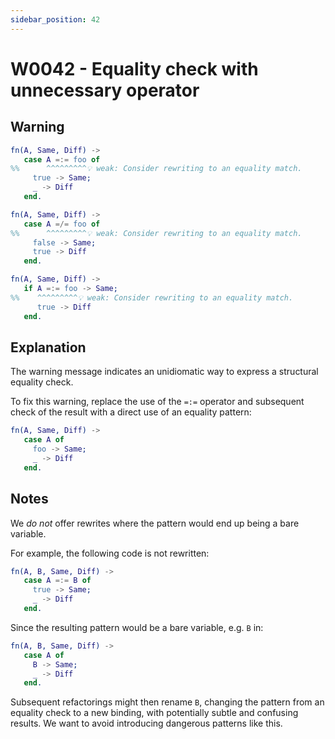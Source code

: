 ```yaml
---
sidebar_position: 42
---
```


# W0042 - Equality check with unnecessary operator

## Warning

```erlang
fn(A, Same, Diff) ->
   case A =:= foo of
%%      ^^^^^^^^^💡 weak: Consider rewriting to an equality match.
     true -> Same;
     _ -> Diff
   end.
```

```erlang
fn(A, Same, Diff) ->
   case A =/= foo of
%%      ^^^^^^^^^💡 weak: Consider rewriting to an equality match.
     false -> Same;
     true -> Diff
   end.
```

```erlang
fn(A, Same, Diff) ->
   if A =:= foo -> Same;
%%    ^^^^^^^^^💡 weak: Consider rewriting to an equality match.
      true -> Diff
   end.
```

## Explanation

The warning message indicates an unidiomatic way to express a structural
equality check.

To fix this warning, replace the use of the `=:=` operator and subsequent
check of the result with a direct use of an equality pattern:

```erlang
fn(A, Same, Diff) ->
   case A of
     foo -> Same;
     _ -> Diff
   end.
```

## Notes

We *do not* offer rewrites where the pattern would end up being a bare variable.

For example, the following code is not rewritten:
```erlang
fn(A, B, Same, Diff) ->
   case A =:= B of
     true -> Same;
     _ -> Diff
   end.
```

Since the resulting pattern would be a bare variable, e.g. `B` in:

```erlang
fn(A, B, Same, Diff) ->
   case A of
     B -> Same;
     _ -> Diff
   end.
```

Subsequent refactorings might then rename `B`, changing the pattern from
an equality check to a new binding, with potentially subtle and confusing results.
We want to avoid introducing dangerous patterns like this.
